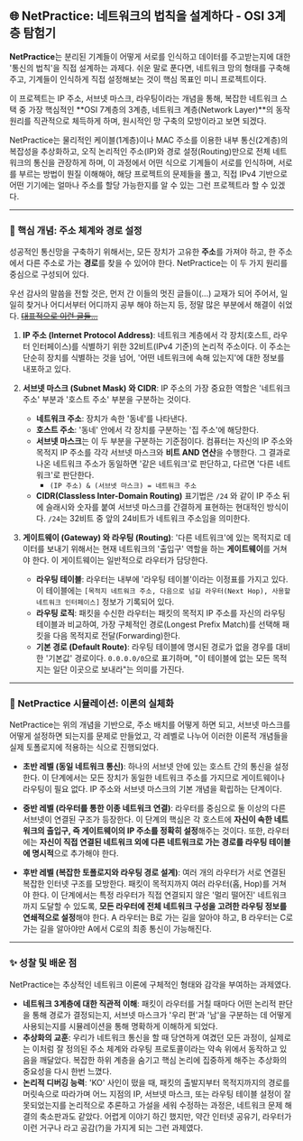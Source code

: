 ## 🌐 NetPractice: 네트워크의 법칙을 설계하다 - OSI 3계층 탐험기

**NetPractice**는 분리된 기계들이 어떻게 서로를 인식하고 데이터를 주고받는지에 대한 '통신의 법칙'을 직접 설계하는 과제다. 쉬운 말로 푼다면, 네트워크 망의 형태를 구축해주고, 기계들이 인식하게 직접 설정해보는 것이 핵심 목표인 미니 프로젝트이다.

이 프로젝트는 IP 주소, 서브넷 마스크, 라우팅이라는 개념을 통해, 복잡한 네트워크 스택 중 가장 핵심적인 **OSI 7계층의 3계층, 네트워크 계층(Network Layer)**의 동작 원리를 직관적으로 체득하게 하며, 원시적인 망 구축의 모방이라고 보면 되겠다.

NetPractice는 물리적인 케이블(1계층)이나 MAC 주소를 이용한 내부 통신(2계층)의 복잡성을 추상화하고, 오직 논리적인 주소(IP)와 경로 설정(Routing)만으로 전체 네트워크의 통신을 관장하게 하며, 이 과정에서 어떤 식으로 기계들이 서로를 인식하며, 서로를 부르는 방법이 뭔질 이해해야, 해당 프로젝트의 문제들을 풀고, 직접 IPv4 기반으로 어떤 기기에는 얼마나 주소를 할당 가능한지를 알 수 있는 그런 프로젝트라 할 수 있겠다.

---

### 📜 핵심 개념: 주소 체계와 경로 설정

성공적인 통신망을 구축하기 위해서는, 모든 장치가 고유한 **주소**를 가져야 하고, 한 주소에서 다른 주소로 가는 **경로**를 찾을 수 있어야 한다. NetPractice는 이 두 가지 원리를 중심으로 구성되어 있다.

우선 감사의 말씀을 전할 것은, 먼저 간 이들의 멋진 글들이(...) 교재가 되어 주어서, 일일히 찾거나 어디서부터 어디까지 공부 해야 하는지 등, 정말 많은 부분에서 해결이 쉬었다. ~~[대표적으로 이런 글들...](https://80000coding.oopy.io/9f9642d8-0281-40ef-901f-3d5b68d5eef4)~~

1.  **IP 주소 (Internet Protocol Address)**:
    네트워크 계층에서 각 장치(호스트, 라우터 인터페이스)를 식별하기 위한 32비트(IPv4 기준)의 논리적 주소이다. 이 주소는 단순히 장치를 식별하는 것을 넘어, '어떤 네트워크에 속해 있는지'에 대한 정보를 내포하고 있다.

2.  **서브넷 마스크 (Subnet Mask) 와 CIDR**:
    IP 주소의 가장 중요한 역할은 '네트워크 주소' 부분과 '호스트 주소' 부분을 구분하는 것이다.
    * **네트워크 주소**: 장치가 속한 '동네'를 나타낸다.
    * **호스트 주소**: '동네' 안에서 각 장치를 구분하는 '집 주소'에 해당한다.
    * **서브넷 마스크**는 이 두 부분을 구분하는 기준점이다. 컴퓨터는 자신의 IP 주소와 목적지 IP 주소를 각각 서브넷 마스크와 **비트 AND 연산**을 수행한다. 그 결과로 나온 네트워크 주소가 동일하면 '같은 네트워크'로 판단하고, 다르면 '다른 네트워크'로 판단한다.
        * ` (IP 주소) & (서브넷 마스크) = 네트워크 주소 `
    * **CIDR(Classless Inter-Domain Routing)** 표기법은 `/24` 와 같이 IP 주소 뒤에 슬래시와 숫자를 붙여 서브넷 마스크를 간결하게 표현하는 현대적인 방식이다. `/24`는 32비트 중 앞의 24비트가 네트워크 주소임을 의미한다.

3.  **게이트웨이 (Gateway) 와 라우팅 (Routing)**:
    '다른 네트워크'에 있는 목적지로 데이터를 보내기 위해서는 현재 네트워크의 '출입구' 역할을 하는 **게이트웨이**를 거쳐야 한다. 이 게이트웨이는 일반적으로 라우터가 담당한다.
    * **라우팅 테이블**: 라우터는 내부에 '라우팅 테이블'이라는 이정표를 가지고 있다. 이 테이블에는 `[목적지 네트워크 주소, 다음으로 넘길 라우터(Next Hop), 사용할 네트워크 인터페이스]` 정보가 기록되어 있다.
    * **라우팅 로직**: 패킷을 수신한 라우터는 패킷의 목적지 IP 주소를 자신의 라우팅 테이블과 비교하여, 가장 구체적인 경로(Longest Prefix Match)를 선택해 패킷을 다음 목적지로 전달(Forwarding)한다.
    * **기본 경로 (Default Route)**: 라우팅 테이블에 명시된 경로가 없을 경우를 대비한 '기본값' 경로이다. `0.0.0.0/0`으로 표기하며, "이 테이블에 없는 모든 목적지는 일단 이곳으로 보내라"는 의미를 가진다.

---

### 🚀 NetPractice 시뮬레이션: 이론의 실체화

NetPractice는 위의 개념을 기반으로, 주소 배치를 어떻게 하면 되고, 서브넷 마스크를 어떻게 설정하면 되는지를 문제로 만들었고, 각 레벨로 나누어 이러한 이론적 개념들을 실제 토폴로지에 적용하는 식으로 진행되었다.

* **초반 레벨 (동일 네트워크 통신)**:
    하나의 서브넷 안에 있는 호스트 간의 통신을 설정한다. 이 단계에서는 모든 장치가 동일한 네트워크 주소를 가지므로 게이트웨이나 라우팅이 필요 없다. IP 주소와 서브넷 마스크의 기본 개념을 확립하는 단계이다.

* **중반 레벨 (라우터를 통한 이종 네트워크 연결)**:
    라우터를 중심으로 둘 이상의 다른 서브넷이 연결된 구조가 등장한다. 이 단계의 핵심은 각 호스트에 **자신이 속한 네트워크의 출입구, 즉 게이트웨이의 IP 주소를 정확히 설정**해주는 것이다. 또한, 라우터에는 **자신이 직접 연결된 네트워크 외에 다른 네트워크로 가는 경로를 라우팅 테이블에 명시적**으로 추가해야 한다.

* **후반 레벨 (복잡한 토폴로지와 라우팅 경로 설계)**:
    여러 개의 라우터가 서로 연결된 복잡한 인터넷 구조를 모방한다. 패킷이 목적지까지 여러 라우터(홉, Hop)를 거쳐야 한다. 이 단계에서는 특정 라우터가 직접 연결되지 않은 '멀리 떨어진' 네트워크까지 도달할 수 있도록, **모든 라우터에 전체 네트워크 구성을 고려한 라우팅 정보를 연쇄적으로 설정**해야 한다. A 라우터는 B로 가는 길을 알아야 하고, B 라우터는 C로 가는 길을 알아야만 A에서 C로의 최종 통신이 가능해진다.

---

### ✨ 성찰 및 배운 점

NetPractice는 추상적인 네트워크 이론에 구체적인 형태와 감각을 부여하는 과제였다.

* **네트워크 3계층에 대한 직관적 이해**: 패킷이 라우터를 거칠 때마다 어떤 논리적 판단을 통해 경로가 결정되는지, 서브넷 마스크가 '우리 편'과 '남'을 구분하는 데 어떻게 사용되는지를 시뮬레이션을 통해 명확하게 이해하게 되었다.
* **추상화의 교훈**: 우리가 네트워크 통신을 할 때 당연하게 여겼던 모든 과정이, 실제로는 이처럼 잘 정의된 주소 체계와 라우팅 프로토콜이라는 약속 위에서 동작하고 있음을 깨달았다. 복잡한 하위 계층을 숨기고 핵심 논리에 집중하게 해주는 추상화의 중요성을 다시 한번 느꼈다.
* **논리적 디버깅 능력**: 'KO' 사인이 떴을 때, 패킷의 출발지부터 목적지까지의 경로를 머릿속으로 따라가며 어느 지점의 IP, 서브넷 마스크, 또는 라우팅 테이블 설정이 잘못되었는지를 논리적으로 추론하고 가설을 세워 수정하는 과정은, 네트워크 문제 해결의 축소판과도 같았다. 어렵게 이야기 하긴 했지만, 약간 인터넷 공유기, 라우터가 이런 거구나 라고 공감(?)을 가지게 되는 그런 과제였다.
